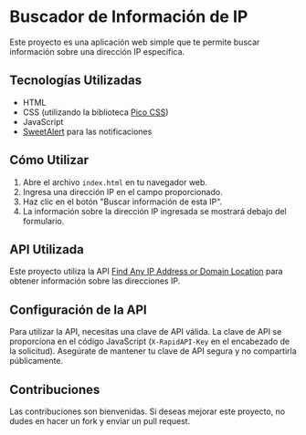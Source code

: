 # Buscador de Información de IP

Este proyecto es una aplicación web simple que te permite buscar información sobre una dirección IP específica.

## Tecnologías Utilizadas

- HTML
- CSS (utilizando la biblioteca [Pico CSS](https://picocss.com/))
- JavaScript
- [SweetAlert](https://sweetalert.js.org/) para las notificaciones

## Cómo Utilizar

1. Abre el archivo `index.html` en tu navegador web.
2. Ingresa una dirección IP en el campo proporcionado.
3. Haz clic en el botón "Buscar información de esta IP".
4. La información sobre la dirección IP ingresada se mostrará debajo del formulario.

## API Utilizada

Este proyecto utiliza la API [Find Any IP Address or Domain Location](https://rapidapi.com/apilayernet/api/find-any-ip-address-or-domain-location-world-wide) para obtener información sobre las direcciones IP.

## Configuración de la API

Para utilizar la API, necesitas una clave de API válida. La clave de API se proporciona en el código JavaScript (`X-RapidAPI-Key` en el encabezado de la solicitud). Asegúrate de mantener tu clave de API segura y no compartirla públicamente.

## Contribuciones

Las contribuciones son bienvenidas. Si deseas mejorar este proyecto, no dudes en hacer un fork y enviar un pull request.
